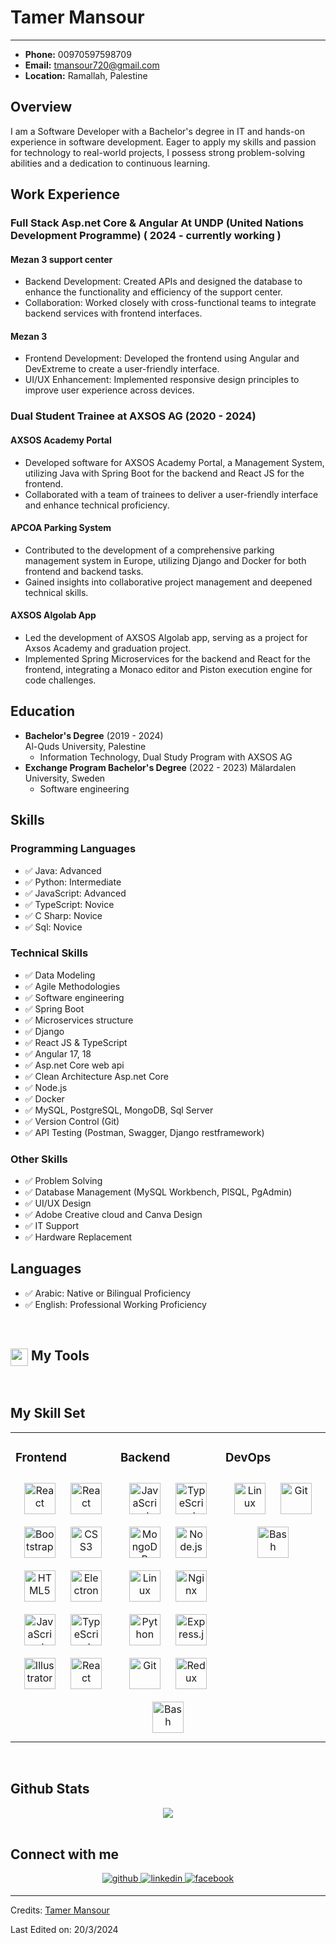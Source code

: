 # Tamer Mansour 
---
- **Phone:** 00970597598709
- **Email:** tmansour720@gmail.com
- **Location:** Ramallah, Palestine

## Overview
I am a Software Developer with a Bachelor's degree in IT and hands-on experience in software development. Eager to apply my skills and passion for technology to real-world projects, I possess strong problem-solving abilities and a dedication to continuous learning.

## Work Experience
### Full Stack Asp.net Core & Angular At UNDP (United Nations Development Programme) ( 2024 - currently working )
#### Mezan 3 support center
- Backend Development: Created APIs and designed the database to enhance the functionality and efficiency of the support center.
- Collaboration: Worked closely with cross-functional teams to integrate backend services with frontend interfaces.

#### Mezan 3
- Frontend Development: Developed the frontend using Angular and DevExtreme to create a user-friendly interface.
- UI/UX Enhancement: Implemented responsive design principles to improve user experience across devices.

### Dual Student Trainee at AXSOS AG (2020 - 2024)
#### AXSOS Academy Portal
- Developed software for AXSOS Academy Portal, a Management System, utilizing Java with Spring Boot for the backend and React JS for the frontend.
- Collaborated with a team of trainees to deliver a user-friendly interface and enhance technical proficiency.

#### APCOA Parking System
- Contributed to the development of a comprehensive parking management system in Europe, utilizing Django and Docker for both frontend and backend tasks.
- Gained insights into collaborative project management and deepened technical skills.

#### AXSOS Algolab App
- Led the development of AXSOS Algolab app, serving as a project for Axsos Academy and graduation project.
- Implemented Spring Microservices for the backend and React for the frontend, integrating a Monaco editor and Piston execution engine for code challenges.

## Education
- **Bachelor's Degree** (2019 - 2024)  
  Al-Quds University, Palestine  
  - Information Technology, Dual Study Program with AXSOS AG
- **Exchange Program Bachelor's Degree** (2022 - 2023)
   Mälardalen University, Sweden
   - Software engineering

## Skills
### Programming Languages
- ✅ Java: Advanced
- ✅ Python: Intermediate
- ✅ JavaScript: Advanced
- ✅ TypeScript: Novice
- ✅ C Sharp: Novice
- ✅ Sql: Novice

### Technical Skills
- ✅ Data Modeling
- ✅ Agile Methodologies
- ✅ Software engineering
- ✅ Spring Boot
- ✅ Microservices structure
- ✅ Django
- ✅ React JS & TypeScript
- ✅ Angular 17, 18
- ✅ Asp.net Core web api
- ✅ Clean Architecture Asp.net Core
- ✅ Node.js
- ✅ Docker
- ✅ MySQL, PostgreSQL, MongoDB, Sql Server
- ✅ Version Control (Git)
- ✅ API Testing (Postman, Swagger, Django restframework)

### Other Skills
- ✅ Problem Solving
- ✅ Database Management (MySQL Workbench, PlSQL, PgAdmin)
- ✅ UI/UX Design
- ✅ Adobe Creative cloud and Canva Design
- ✅ IT Support
- ✅ Hardware Replacement

## Languages
- ✅ Arabic: Native or Bilingual Proficiency
- ✅ English: Professional Working Proficiency

<br>
<div>
<summary>
    <h2><img src="https://emojis.slackmojis.com/emojis/images/1471045839/793/computerrage.gif?1471045839" align="center"
                width="28" /> My Tools</h2></summary>

<br>

## My Skill Set  
<table><tr><td valign="top" width="33%">



### Frontend  
<div align="center">  
<a href="https://reactjs.org/" target="_blank"><img style="margin: 10px" src="https://profilinator.rishav.dev/skills-assets/react-original-wordmark.svg" alt="React" height="50" /></a>
<a href="https://angular.dev/" target="_blank"><img style="margin: 10px" src="https://upload.wikimedia.org/wikipedia/commons/thumb/c/cf/Angular_full_color_logo.svg/2048px-Angular_full_color_logo.svg.png" alt="React" height="50" /></a>
<a href="https://getbootstrap.com/docs/3.4/javascript/" target="_blank"><img style="margin: 10px" src="https://profilinator.rishav.dev/skills-assets/bootstrap-plain.svg" alt="Bootstrap" height="50" /></a>  
<a href="https://www.w3schools.com/css/" target="_blank"><img style="margin: 10px" src="https://profilinator.rishav.dev/skills-assets/css3-original-wordmark.svg" alt="CSS3" height="50" /></a>  
<a href="https://en.wikipedia.org/wiki/HTML5" target="_blank"><img style="margin: 10px" src="https://profilinator.rishav.dev/skills-assets/html5-original-wordmark.svg" alt="HTML5" height="50" /></a>  
<a href="https://www.electronjs.org/" target="_blank"><img style="margin: 10px" src="https://profilinator.rishav.dev/skills-assets/electron-original.svg" alt="Electron" height="50" /></a>  
<a href="https://www.javascript.com/" target="_blank"><img style="margin: 10px" src="https://profilinator.rishav.dev/skills-assets/javascript-original.svg" alt="JavaScript" height="50" /></a>  
<a href="https://www.typescriptlang.org/" target="_blank"><img style="margin: 10px" src="https://profilinator.rishav.dev/skills-assets/typescript-original.svg" alt="TypeScript" height="50" /></a>  
<a href="https://www.adobe.com/in/products/illustrator.html" target="_blank"><img style="margin: 10px" src="https://profilinator.rishav.dev/skills-assets/adobe_illustrator-icon.svg" alt="Illustrator" height="50" /></a>
<a href="https://tailwindcss.com/" target="_blank"><img style="margin: 10px" src="https://upload.wikimedia.org/wikipedia/commons/thumb/d/d5/Tailwind_CSS_Logo.svg/2560px-Tailwind_CSS_Logo.svg.png" alt="React" height="50" /></a>  
</div>

</td><td valign="top" width="33%">



### Backend  
<div align="center">  
<a href="https://www.javascript.com/" target="_blank"><img style="margin: 10px" src="https://profilinator.rishav.dev/skills-assets/javascript-original.svg" alt="JavaScript" height="50" /></a>  
<a href="https://www.typescriptlang.org/" target="_blank"><img style="margin: 10px" src="https://profilinator.rishav.dev/skills-assets/typescript-original.svg" alt="TypeScript" height="50" /></a>  
<a href="https://www.mongodb.com/" target="_blank"><img style="margin: 10px" src="https://profilinator.rishav.dev/skills-assets/mongodb-original-wordmark.svg" alt="MongoDB" height="50" /></a>  
<a href="https://nodejs.org/" target="_blank"><img style="margin: 10px" src="https://profilinator.rishav.dev/skills-assets/nodejs-original-wordmark.svg" alt="Node.js" height="50" /></a>  
<a href="https://www.linux.org/" target="_blank"><img style="margin: 10px" src="https://profilinator.rishav.dev/skills-assets/linux-original.svg" alt="Linux" height="50" /></a>  
<a href="https://www.nginx.com/" target="_blank"><img style="margin: 10px" src="https://profilinator.rishav.dev/skills-assets/nginx-original.svg" alt="Nginx" height="50" /></a>  
<a href="https://www.python.org/" target="_blank"><img style="margin: 10px" src="https://profilinator.rishav.dev/skills-assets/python-original.svg" alt="Python" height="50" /></a>  
<a href="https://expressjs.com/" target="_blank"><img style="margin: 10px" src="https://profilinator.rishav.dev/skills-assets/express-original-wordmark.svg" alt="Express.js" height="50" /></a>  
<a href="https://github.com/" target="_blank"><img style="margin: 10px" src="https://profilinator.rishav.dev/skills-assets/git-scm-icon.svg" alt="Git" height="50" /></a>  
<a href="https://redux.js.org/" target="_blank"><img style="margin: 10px" src="https://profilinator.rishav.dev/skills-assets/redux-original.svg" alt="Redux" height="50" /></a>  
<a href="https://www.gnu.org/software/bash/" target="_blank"><img style="margin: 10px" src="https://profilinator.rishav.dev/skills-assets/gnu_bash-icon.svg" alt="Bash" height="50" /></a>  
</div>

</td><td valign="top" width="33%">



### DevOps  
<div align="center">  
<a href="https://www.linux.org/" target="_blank"><img style="margin: 10px" src="https://profilinator.rishav.dev/skills-assets/linux-original.svg" alt="Linux" height="50" /></a>  
<a href="https://github.com/" target="_blank"><img style="margin: 10px" src="https://profilinator.rishav.dev/skills-assets/git-scm-icon.svg" alt="Git" height="50" /></a>  
<a href="https://www.gnu.org/software/bash/" target="_blank"><img style="margin: 10px" src="https://profilinator.rishav.dev/skills-assets/gnu_bash-icon.svg" alt="Bash" height="50" /></a>  
</div>

</td></tr></table>  

<br/>  


## Github Stats  
<div align="center"><img src="https://github-readme-stats.vercel.app/api?username=tamer-mansour&show_icons=true&count_private=true&hide_border=true" align="center" /></div>  

<br/>  


## Connect with me  
<div align="center">
<a href="https://github.com/Tamer-Mansour" target="_blank">
<img src=https://img.shields.io/badge/github-%2324292e.svg?&style=for-the-badge&logo=github&logoColor=white alt=github style="margin-bottom: 5px;" />
</a>

<a href="https://www.linkedin.com/in/tamer-mansour-3567a419a/" target="_blank">
<img src=https://img.shields.io/badge/linkedin-%231E77B5.svg?&style=for-the-badge&logo=linkedin&logoColor=white alt=linkedin style="margin-bottom: 5px;" />
</a>
<a href="https://www.facebook.com/tamer0110/" target="_blank">
<img src=https://img.shields.io/badge/facebook-%232E87FB.svg?&style=for-the-badge&logo=facebook&logoColor=white alt=facebook style="margin-bottom: 5px;" />
</a>  
</div>  

-----
Credits: [Tamer Mansour](https://github.com/Tamer-Mansour)

Last Edited on: 20/3/2024
